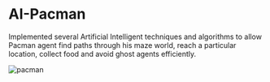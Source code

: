 # AI-Pacman
Implemented several Artificial Intelligent techniques and algorithms to allow Pacman agent find paths through his maze world, reach a particular location, collect food and avoid ghost agents efficiently.

![pacman](https://user-images.githubusercontent.com/21137152/41682565-eb8ac79a-748c-11e8-8a6d-ba32af411447.png)
